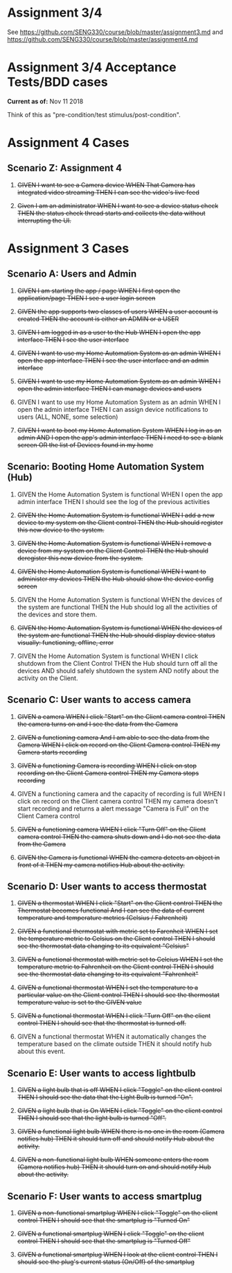 # Assignment 3/4

See https://github.com/SENG330/course/blob/master/assignment3.md
and https://github.com/SENG330/course/blob/master/assignment4.md

# Assignment 3/4 Acceptance Tests/BDD cases

**Current as of:** Nov 11 2018

Think of this as "pre-condition/test stimulus/post-condition".

# Assignment 4 Cases
## Scenario Z: Assignment 4
1. ~~GIVEN I want to see a Camera device
    WHEN That Camera has integrated video streaming
      THEN I can see the video's live feed~~

<!-- 1. GIVEN a streaming Camera
    WHEN I want to see historical activity
      THEN I can see snapshot images displayed from the past hour, taken every 5 minutes.
 -->
2. ~~Given I am an administrator
    WHEN I want to see a device status check
      THEN the status check thread starts and collects the data without interrupting the UI.~~

# Assignment 3 Cases
## Scenario A: Users and Admin
1. ~~GIVEN I am starting the app / page
    WHEN I first open the application/page
        THEN I see a user login screen~~

1. ~~GIVEN the app supports two classes of users
      WHEN a user account is created
          THEN the account is either an ADMIN or a USER~~ 

1. ~~GIVEN I am logged in as a user to the Hub
      WHEN I open the app interface
        THEN I see the user interface~~

1. ~~GIVEN I want to use my Home Automation System as an admin
      WHEN I open the app interface
        THEN I see the user interface and an admin interface~~

1. ~~GIVEN I want to use my Home Automation System as an admin
      WHEN I open the admin interface
        THEN I can manage devices and users~~

1. GIVEN I want to use my Home Automation System as an admin
      WHEN I open the admin interface 
        THEN I can assign device notifications to users (ALL, NONE, some selection)

1. ~~GIVEN I want to boot my Home Automation System
      WHEN I log in as an admin AND I open the app's admin interface 
        THEN I need to see a blank screen
        OR the list of Devices found in my home~~

## Scenario: Booting Home Automation System (Hub)
1. GIVEN the Home Automation System is functional
      WHEN I open the app admin interface
        THEN I should see the log of the previous activities

2. ~~GIVEN the Home Automation System is functional
      WHEN I add a new device to my system on the Client control
        THEN the Hub should register this new device to the system.~~

3. ~~GIVEN the Home Automation System is functional
      WHEN I remove a device from my system on the Client Control
        THEN the Hub should deregister this new device from the system.~~

4. ~~GIVEN the Home Automation System is functional
      WHEN I want to administer my devices
        THEN the Hub should show the device config screen~~

5. GIVEN the Home Automation System is functional
      WHEN the devices of the system are functional
        THEN the Hub should log all the activities of the devices and store them.

5. ~~GIVEN the Home Automation System is functional
      WHEN the devices of the system are functional
        THEN the Hub should display device status visually: functioning, offline, error~~

5. GIVEN the Home Automation System is functional
      WHEN I click shutdown from the Client Control
        THEN the Hub should turn off all the devices 
        AND should safely shutdown the system
        AND notify about the activity on the Client.

## Scenario C: User wants to access camera

1. ~~GIVEN a camera
      WHEN I click "Start" on the Client camera control
        THEN the camera turns on and I see the data from the Camera~~

2. ~~GIVEN a functioning camera 
    And I am able to see the data from the Camera
      WHEN I click on record on the Client Camera control
        THEN my Camera starts recording~~

3. ~~GIVEN a functioning Camera is recording
      WHEN I click on stop recording on the Client Camera control
        THEN my Camera stops recording~~

4. GIVEN a functioning camera and the capacity of recording is full
      WHEN I click on record on the Client camera control
        THEN my camera doesn't start recording and returns a alert message "Camera is Full" on the Client Camera control

5. ~~GIVEN a functioning camera
      WHEN I click "Turn Off" on the Client camera control
        THEN the camera shuts down and I do not see the data from the Camera~~

6. ~~GIVEN the Camera is functional
      WHEN the camera detects an object in front of it
        THEN my camera notifies Hub about the activity.~~


## Scenario D: User wants to access thermostat

1. ~~GIVEN a thermostat
      WHEN I click "Start" on the Client control
        THEN the Thermostat becomes functional 
        And I can see the data of current temperature and temperature metrics (Celsius / Fahrenheit)~~

2. ~~GIVEN a functional thermostat with metric set to Farenheit
      WHEN I set the temperature metric to Celsius on the Client control
        THEN I should see the thermostat data changing to its equivalent "Celsius"~~

3. ~~GIVEN a functional thermostat with metric set to Celcius
      WHEN I set the temperature metric to Fahrenheit on the Client control
        THEN I should see the thermostat data changing to its equivalent "Fahrenheit"~~

4. ~~GIVEN a functional thermostat
      WHEN I set the temperature to a particular value on the Client control
        THEN I should see the thermostat temperature value is set to the GIVEN value~~

5. ~~GIVEN a functional thermostat
      WHEN I click "Turn Off" on the client control
        THEN I should see that the thermostat is turned off.~~


6. GIVEN a functional thermostat
      WHEN it automatically changes the temperature based on the climate outside
        THEN it should notify hub about this event.


## Scenario E: User wants to access lightbulb
1. ~~GIVEN a  light bulb that is off
      WHEN I click "Toggle" on the client control
        THEN I should see the data that the Light Bulb is turned "On".~~

2. ~~GIVEN a  light bulb that is On
      WHEN I click "Toggle" on the client control
        THEN I should see that the light bulb is turned "Off".~~

3. ~~GIVEN a functional light bulb
      WHEN there is no one in the room (Camera notifies hub)
        THEN it should turn off and should notify Hub about the activity.~~

4. ~~GIVEN a non-functional light bulb
      WHEN someone enters the room (Camera notifies hub)
        THEN it should turn on and should notify Hub about the activity.~~

## Scenario F: User wants to access smartplug
1. ~~GIVEN a non-functional smartplug
      WHEN I click "Toggle" on the client control
        THEN I should see that the smartplug is "Turned On"~~

2. ~~GIVEN a functional smartplug
      WHEN I click "Toggle" on the client control
        THEN I should see that the smartplug is "Turned Off"~~

3. ~~GIVEN a functional smartplug
      WHEN I look at the client control
        THEN I should see the plug's current status (On/Off) of the smartplug~~



